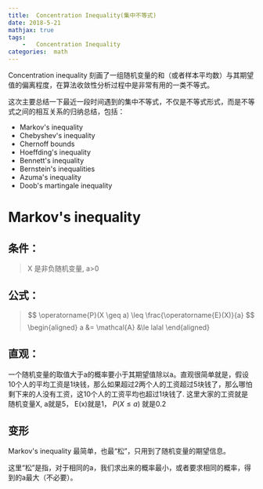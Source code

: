 ```yaml
---
title:  Concentration Inequality(集中不等式)
date: 2018-5-21
mathjax: true
tags:
    -   Concentration Inequality
categories:  math
---
```



Concentration inequality 刻画了一组随机变量的和（或者样本平均数）与其期望值的偏离程度，在算法收敛性分析过程中是非常有用的一类不等式。

这次主要总结一下最近一段时间遇到的集中不等式，不仅是不等式形式，而是不等式之间的相互关系的归纳总结，包括：

- Markov's inequality
- Chebyshev's inequality
- Chernoff bounds
- Hoeffding's inequality
- Bennett's inequality 
- Bernstein's inequalities
- Azuma's inequality
- Doob's martingale inequality

# Markov's inequality
## 条件：
> X 是非负随机变量, a>0

## 公式：

> $$ \operatorname{P}(X \geq a) \leq \frac{\operatorname{E}(X)}{a} $$
\begin{aligned} 
    a  &= \mathcal{A}
        &\le lalal
\end{aligned}
## 直观：
一个随机变量的取值大于a的概率要小于其期望值除以a。直观很简单就是，假设10个人的平均工资是1块钱，那么如果超过2两个人的工资超过5块钱了，那么哪怕剩下来的人没有工资，这10个人的工资平均也超过1块钱了. 这里大家的工资就是随机变量X, a就是5， E(x)就是1， $P(X \le a)$ 就是0.2

## 变形


Markov's inequality 最简单，也最“松”，只用到了随机变量的期望信息。

这里“松”是指，对于相同的a，我们求出来的概率最小，或者要求相同的概率，得到的a最大（不必要）。